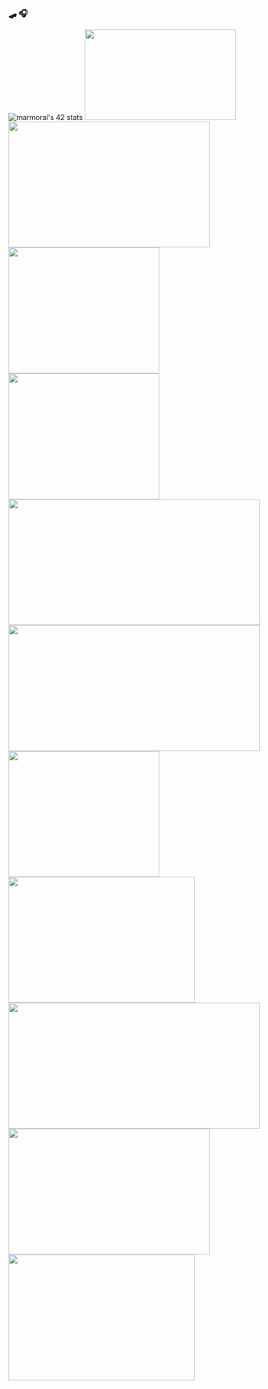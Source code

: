 ###  🛹 🎧

<img src="https://badge42.vercel.app/api/v2/cl3fy0ag6003109l25ujdk9ct/stats?cursusId=21&coalitionId=150" alt="marmoral's 42 stats" /></a>
<img src="https://user-images.githubusercontent.com/75033448/169656508-1f9fbfd2-2123-469b-9b28-b13523cf1bdb.gif" width="300" height="180"/>
<img src="https://user-images.githubusercontent.com/75033448/177024174-38c43acf-3b2a-44ba-bcc6-d7bb51b6f9a8.gif" width="400" height="250"/>
<img src="https://user-images.githubusercontent.com/75033448/177024635-468f9a64-14f7-49ae-a086-3c5c75cb3248.gif" width="300" height="250"/>
<img src="https://user-images.githubusercontent.com/75033448/177024920-5ac17047-155f-4477-9e28-fd2cef67be9c.gif" width="300" height="250"/>
<img src="https://user-images.githubusercontent.com/75033448/177024963-749d6453-825f-4edd-a32f-9dca0d1e5c41.gif" width="500" height="250"/>
<img src="https://user-images.githubusercontent.com/75033448/177025001-5ae61c66-6426-4d52-b284-508f584220d8.jpeg" width="500" height="250"/>
<img src="https://user-images.githubusercontent.com/75033448/177025033-17f6cc58-754c-4a52-830f-1b5cc763ad70.gif" width="300" height="250"/>
<img src="https://user-images.githubusercontent.com/75033448/177025212-f615a2b5-4d73-43ce-aa0b-5201f1259427.jpeg" width="370" height="250"/>
<img src="https://user-images.githubusercontent.com/75033448/177025162-b643e8e8-1486-4b3d-a3f2-5fbcba80dce7.gif" width="500" height="250"/>
<img src="https://user-images.githubusercontent.com/75033448/177025158-11a07cf1-a40c-4d6b-905e-729d7f78b5ae.gif" width="400" height="250"/>
<img src="https://user-images.githubusercontent.com/75033448/177025078-5f4a9d9c-d7b4-43ed-9486-d46c0d75efa5.jpg" width="370" height="250"/>
<!--

**sirtiffany/sirtiffany** is a ✨ _special_ ✨ repository because its `README.md` (this file) appears on your GitHub profile.

Here are some ideas to get you started:!
![carl](https://user-images.githubusercontent.com/75033448/177025158-11a07cf1-a40c-4d6b-905e-729d7f78b5ae.gif)

https://user-images.githubusercontent.com/75033448/177025078-5f4a9d9c-d7b4-43ed-9486-d46c0d75efa5.jpg
https://user-images.githubusercontent.com/75033448/177025158-11a07cf1-a40c-4d6b-905e-729d7f78b5ae.gif
![love wallows](https://user-images.githubusercontent.com/75033448/177025212-f615a2b5-4d73-43ce-aa0b-5201f1259427.jpeg)

- 🔭 I’m currently working on ...
- 🌱 I’m currently learning ...
- 👯 I’m looking to collaborate on ...
- 🤔 I’m looking for help with ...
- 💬 Ask me about ...
- 📫 How to reach me: ...
- 😄 Pronouns: ...
- ⚡ Fun fact: ...
-->

